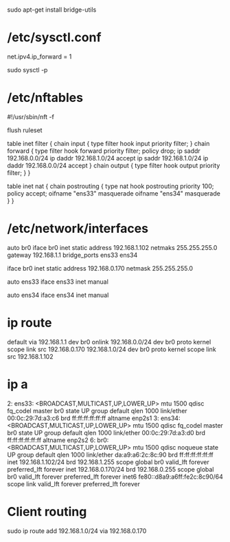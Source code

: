 #

sudo apt-get install bridge-utils

# /etc/sysctl.conf

net.ipv4.ip_forward = 1

sudo sysctl -p

# /etc/nftables

#!/usr/sbin/nft -f

flush ruleset

table inet filter {
	chain input {
		type filter hook input priority filter;
	}
	chain forward {
		type filter hook forward priority filter; policy drop;
		ip saddr 192.168.0.0/24 ip daddr 192.168.1.0/24 accept
        ip saddr 192.168.1.0/24 ip daddr 192.168.0.0/24 accept
	}
	chain output {
		type filter hook output priority filter;
	}
}

table inet nat {
    chain postrouting {
        type nat hook postrouting priority 100; policy accept;
        oifname "ens33" masquerade
	    oifname "ens34" masquerade
    }
}

# /etc/network/interfaces

auto br0
iface br0 inet static
	address 192.168.1.102
	netmaks 255.255.255.0
	gateway 192.168.1.1
	bridge_ports ens33 ens34

iface br0 inet static
    address 192.168.0.170
    netmask 255.255.255.0

auto ens33
iface ens33 inet manual

auto ens34
iface ens34 inet manual

# ip route

default via 192.168.1.1 dev br0 onlink 
192.168.0.0/24 dev br0 proto kernel scope link src 192.168.0.170 
192.168.1.0/24 dev br0 proto kernel scope link src 192.168.1.102

# ip a

2: ens33: <BROADCAST,MULTICAST,UP,LOWER_UP> mtu 1500 qdisc fq_codel master br0 state UP group default qlen 1000
    link/ether 00:0c:29:7d:a3:c6 brd ff:ff:ff:ff:ff:ff
    altname enp2s1
3: ens34: <BROADCAST,MULTICAST,UP,LOWER_UP> mtu 1500 qdisc fq_codel master br0 state UP group default qlen 1000
    link/ether 00:0c:29:7d:a3:d0 brd ff:ff:ff:ff:ff:ff
    altname enp2s2
6: br0: <BROADCAST,MULTICAST,UP,LOWER_UP> mtu 1500 qdisc noqueue state UP group default qlen 1000
    link/ether da:a9:a6:2c:8c:90 brd ff:ff:ff:ff:ff:ff
    inet 192.168.1.102/24 brd 192.168.1.255 scope global br0
       valid_lft forever preferred_lft forever
    inet 192.168.0.170/24 brd 192.168.0.255 scope global br0
       valid_lft forever preferred_lft forever
    inet6 fe80::d8a9:a6ff:fe2c:8c90/64 scope link 
       valid_lft forever preferred_lft forever

# Client routing

sudo ip route add 192.168.1.0/24 via 192.168.0.170
